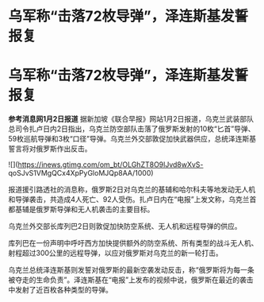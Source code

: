# 乌军称“击落72枚导弹”，泽连斯基发誓报复

# 乌军称“击落72枚导弹”，泽连斯基发誓报复

**参考消息网1月2日报道**
据新加坡《联合早报》网站1月2日报道，乌克兰武装部队总司令扎卢日内2日指出，乌克兰防空部队击落了俄罗斯发射的10枚“匕首”导弹、59枚巡航导弹和3枚“口径”导弹。乌克兰外交部敦促加快武器供应，总统泽连斯基誓言将对俄罗斯作出反击。

![](https://inews.gtimg.com/om_bt/OLGhZT8O9lJvd8wXvS-
qoSJvS1VMgQCx4XpPyGloMJQp8AA/1000)

报道援引路透社的消息称，俄罗斯2日对乌克兰的基辅和哈尔科夫等地发动无人机和导弹袭击，共造成4人死亡、92人受伤。扎卢日内在“电报”上发文称，乌克兰首都基辅是俄罗斯导弹和无人机袭击的主要目标。

乌克兰外交部长库列巴2日则敦促加快防空系统、无人机和远程导弹的供应。

库列巴在一份声明中呼吁西方加快提供额外的防空系统、所有类型的战斗无人机、射程超过300公里的远程导弹，以应对俄罗斯对乌克兰的新一轮打击。

乌克兰总统泽连斯基则发誓对俄罗斯的最新空袭发动反击，称“俄罗斯将为每一条被夺走的生命负责”。泽连斯基在“电报”上发布的视频中说，俄罗斯在最近的袭击中发射了近百枚各种类型的导弹。

